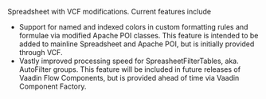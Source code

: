 Spreadsheet with VCF modifications. Current features include

* Support for named and indexed colors in custom formatting rules and formulae via modified Apache POI classes.
  This feature is intended to be added to mainline Spreadsheet and Apache POI, but is initially provided through VCF.
* Vastly improved processing speed for SpreasheetFilterTables, aka. AutoFilter groups.
  This feature will be included in future releases of Vaadin Flow Components, but is provided ahead of time via Vaadin Component Factory.